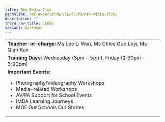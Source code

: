 ```yaml
---
title: New Media Club
permalink: /mi-experience/cca/clubs/new-media-club/
description: ""
third_nav_title: CLUBS
variant: markdown
---
```

<table border="0" cellspacing="0" cellpadding="0">
<tbody>
<tr>
<td width="616"><strong>Teacher-in-charge:&nbsp;</strong>Ms Lee Li Wen, Ms Chloe Guo Leyi, Ms Qian Kun</td>
</tr>
<tr>
<td width="616"><strong>Training Days:&nbsp;</strong>Wednesday (3pm - 5pm), Friday (1:30pm - 3:30pm)</td>
</tr>
<tr>
<td width="616"><strong>Important Events:</strong><br>
<ul>
	<li>Photography/Videography Workshops</li>
	<li>Media-related Workshops</li>
	<li>AV/PA Support for School Events</li>
	<li>IMDA Learning Journeys</li>
	<li>MOE Our Schools Our Stories</li>
</ul>
</td>
</tr>
</tbody>
</table>